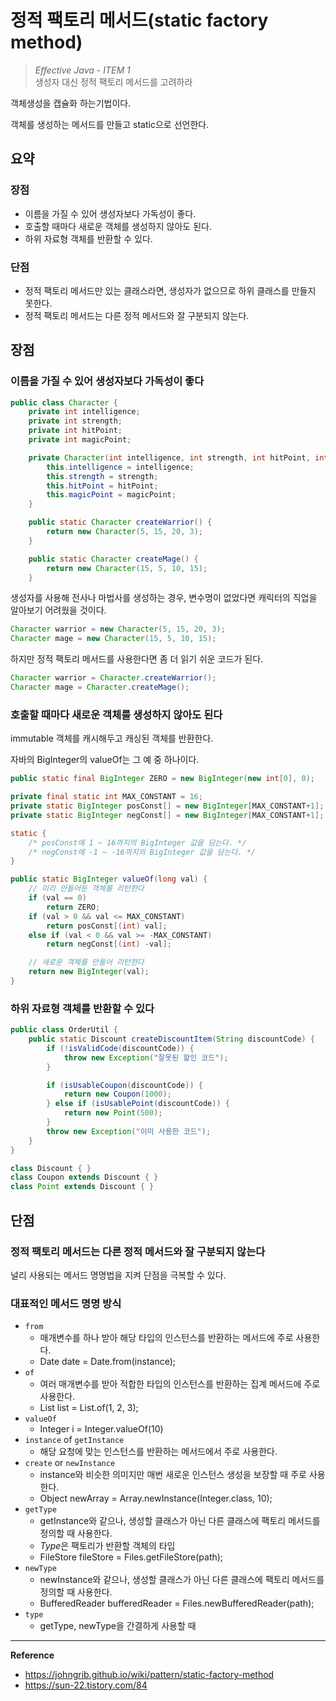 # 정적 팩토리 메서드(static factory method)
> *Effective Java - ITEM 1*<br>
> 생성자 대신 정적 팩토리 메서드를 고려하라

객체생성을 캡슐화 하는기법이다.

객체를 생성하는 메서드를 만들고 static으로 선언한다.

## 요약
### 장점
- 이름을 가질 수 있어 생성자보다 가독성이 좋다.
- 호출할 때마다 새로운 객체를 생성하지 않아도 된다.
- 하위 자료형 객체를 반환할 수 있다.
### 단점
- 정적 팩토리 메서드만 있는 클래스라면, 생성자가 없으므로 하위 클래스를 만들지 못한다.
- 정적 팩토리 메서드는 다른 정적 메서드와 잘 구분되지 않는다.

## 장점
### 이름을 가질 수 있어 생성자보다 가독성이 좋다
```java
public class Character {
    private int intelligence;
    private int strength;
    private int hitPoint;
    private int magicPoint;

    private Character(int intelligence, int strength, int hitPoint, int magicPoint) {
        this.intelligence = intelligence;
        this.strength = strength;
        this.hitPoint = hitPoint;
        this.magicPoint = magicPoint;
    }

    public static Character createWarrior() {
        return new Character(5, 15, 20, 3);
    }

    public static Character createMage() {
        return new Character(15, 5, 10, 15);
    }
```

생성자를 사용해 전사나 마법사를 생성하는 경우, 변수명이 없었다면 캐릭터의 직업을 알아보기 어려웠을 것이다.
```java
Character warrior = new Character(5, 15, 20, 3);
Character mage = new Character(15, 5, 10, 15);
```

하지만 정적 팩토리 메서드를 사용한다면 좀 더 읽기 쉬운 코드가 된다.
```java
Character warrior = Character.createWarrior();
Character mage = Character.createMage();
```

### 호출할 때마다 새로운 객체를 생성하지 않아도 된다
immutable 객체를 캐시해두고 캐싱된 객체를 반환한다.

자바의 BigInteger의 valueOf는 그 예 중 하나이다.
```java
public static final BigInteger ZERO = new BigInteger(new int[0], 0);

private final static int MAX_CONSTANT = 16;
private static BigInteger posConst[] = new BigInteger[MAX_CONSTANT+1];
private static BigInteger negConst[] = new BigInteger[MAX_CONSTANT+1];

static {
    /* posConst에 1 ~ 16까지의 BigInteger 값을 담는다. */
    /* negConst에 -1 ~ -16까지의 BigInteger 값을 담는다. */
}

public static BigInteger valueOf(long val) {
    // 미리 만들어둔 객체를 리턴한다
    if (val == 0)
        return ZERO;
    if (val > 0 && val <= MAX_CONSTANT)
        return posConst[(int) val];
    else if (val < 0 && val >= -MAX_CONSTANT)
        return negConst[(int) -val];

    // 새로운 객체를 만들어 리턴한다
    return new BigInteger(val);
}
```

### 하위 자료형 객체를 반환할 수 있다
```java
public class OrderUtil {
    public static Discount createDiscountItem(String discountCode) {
        if (!isValidCode(discountCode)) {
            throw new Exception("잘못된 할인 코드");
        }

        if (isUsableCoupon(discountCode)) {
            return new Coupon(1000);
        } else if (isUsablePoint(discountCode)) {
            return new Point(500);
        }
        throw new Exception("이미 사용한 코드");
    }
}

class Discount { }
class Coupon extends Discount { }
class Point extends Discount { }
```

## 단점
### 정적 팩토리 메서드는 다른 정적 메서드와 잘 구분되지 않는다
널리 사용되는 메서드 명명법을 지켜 단점을 극복할 수 있다.

### 대표적인 메서드 명명 방식
- `from`
  - 매개변수를 하나 받아 해당 타입의 인스턴스를 반환하는 메서드에 주로 사용한다.
  - Date date = Date.from(instance);
- `of`
  - 여러 매개변수를 받아 적합한 타입의 인스턴스를 반환하는 집계 메서드에 주로 사용한다. 
  - List list = List.of(1, 2, 3);
- `valueOf`
  - Integer i = Integer.valueOf(10)
- `instance` of `getInstance`
  - 해당 요청에 맞는 인스턴스를 반환하는 메서드에서 주로 사용한다.
- `create` or `newInstance`
  - instance와 비슷한 의미지만 매번 새로운 인스턴스 생성을 보장할 때 주로 사용한다.
  - Object newArray = Array.newInstance(Integer.class, 10);
- `getType`
  - getInstance와 같으나, 생성할 클래스가 아닌 다른 클래스에 팩토리 메서드를 정의할 때 사용한다.
  - *Type*은 팩토리가 반환할 객체의 타입
  - FileStore fileStore = Files.getFileStore(path);
- `newType`
  - newInstance와 같으나, 생성할 클래스가 아닌 다른 클래스에 팩토리 메서드를 정의할 때 사용한다.
  - BufferedReader bufferedReader = Files.newBufferedReader(path);
- `type`
  - getType, newType을 간결하게 사용할 때  

---
**Reference**<br>
- https://johngrib.github.io/wiki/pattern/static-factory-method
- https://sun-22.tistory.com/84
